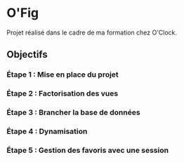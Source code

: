# O'Fig
Projet réalisé dans le cadre de ma formation chez O'Clock.

## Objectifs

### Étape 1 : Mise en place du projet

### Étape 2 : Factorisation des vues

### Étape 3 : Brancher la base de données

### Étape 4 : Dynamisation

### Étape 5 : Gestion des favoris avec une session

